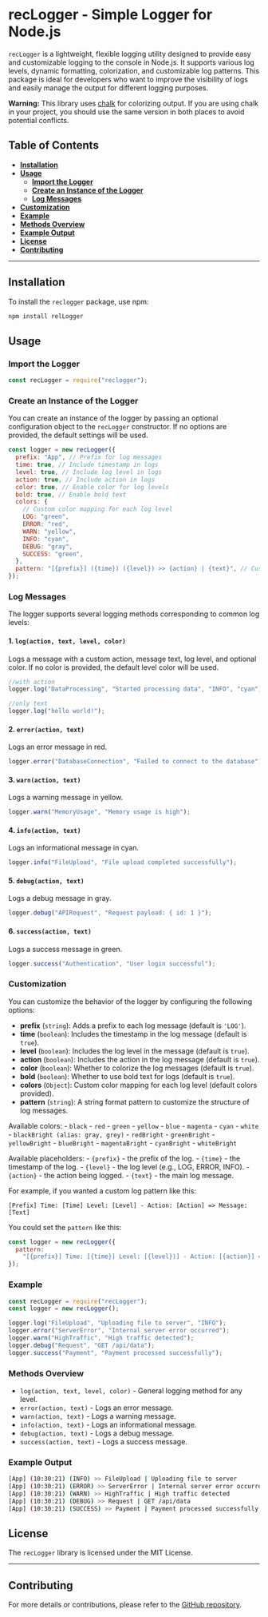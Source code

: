 # recLogger - Simple Logger for Node.js

`recLogger` is a lightweight, flexible logging utility designed to provide easy and customizable logging to the console in Node.js. It supports various log levels, dynamic formatting, colorization, and customizable log patterns. This package is ideal for developers who want to improve the visibility of logs and easily manage the output for different logging purposes.

**Warning:** This library uses [chalk](https://www.npmjs.com/package/chalk) for colorizing output. If you are using chalk in your project, you should use the same version in both places to avoid potential conflicts.

## Table of Contents

- [**Installation**](#installation)
- [**Usage**](#usage)
  - [**Import the Logger**](#import-the-logger)
  - [**Create an Instance of the Logger**](#create-an-instance-of-the-logger)
  - [**Log Messages**](#log-messages)
- [**Customization**](#customization)
- [**Example**](#example)
- [**Methods Overview**](#methods-overview)
- [**Example Output**](#example-output)
- [**License**](#license)
- [**Contributing**](#contributing)

---

## Installation

To install the `reclogger` package, use npm:

```bash
npm install relLogger
```

## Usage

### Import the Logger

```javascript
const recLogger = require("reclogger");
```

### Create an Instance of the Logger

You can create an instance of the logger by passing an optional configuration object to the `recLogger` constructor. If no options are provided, the default settings will be used.

```javascript
const logger = new recLogger({
  prefix: "App", // Prefix for log messages
  time: true, // Include timestamp in logs
  level: true, // Include log level in logs
  action: true, // Include action in logs
  color: true, // Enable color for log levels
  bold: true, // Enable bold text
  colors: {
    // Custom color mapping for each log level
    LOG: "green",
    ERROR: "red",
    WARN: "yellow",
    INFO: "cyan",
    DEBUG: "gray",
    SUCCESS: "green",
  },
  pattern: "[{prefix}] ({time}) ({level}) >> {action} | {text}", // Custom log message pattern
});
```

### Log Messages

The logger supports several logging methods corresponding to common log levels:

#### 1. `log(action, text, level, color)`

Logs a message with a custom action, message text, log level, and optional color. If no color is provided, the default level color will be used.

```javascript
//with action
logger.log("DataProcessing", "Started processing data", "INFO", "cyan");

//only text
logger.log("hello world!");
```

#### 2. `error(action, text)`

Logs an error message in red.

```javascript
logger.error("DatabaseConnection", "Failed to connect to the database");
```

#### 3. `warn(action, text)`

Logs a warning message in yellow.

```javascript
logger.warn("MemoryUsage", "Memory usage is high");
```

#### 4. `info(action, text)`

Logs an informational message in cyan.

```javascript
logger.info("FileUpload", "File upload completed successfully");
```

#### 5. `debug(action, text)`

Logs a debug message in gray.

```javascript
logger.debug("APIRequest", "Request payload: { id: 1 }");
```

#### 6. `success(action, text)`

Logs a success message in green.

```javascript
logger.success("Authentication", "User login successful");
```

### Customization

You can customize the behavior of the logger by configuring the following options:

- **prefix** (`string`): Adds a prefix to each log message (default is `'LOG'`).
- **time** (`boolean`): Includes the timestamp in the log message (default is `true`).
- **level** (`boolean`): Includes the log level in the message (default is `true`).
- **action** (`boolean`): Includes the action in the log message (default is `true`).
- **color** (`boolean`): Whether to colorize the log messages (default is `true`).
- **bold** (`boolean`): Whether to use bold text for logs (default is `true`).
- **colors** (`Object`): Custom color mapping for each log level (default colors provided).
- **pattern** (`string`): A string format pattern to customize the structure of log messages.

Available colors: - `black` - `red` - `green` - `yellow` - `blue` - `magenta` - `cyan` - `white` - `blackBright (alias: gray, grey)` - `redBright` - `greenBright` - `yellowBright` - `blueBright` - `magentaBright` - `cyanBright` - `whiteBright`

Available placeholders: - `{prefix}` - the prefix of the log. - `{time}` - the timestamp of the log. - `{level}` - the log level (e.g., LOG, ERROR, INFO). - `{action}` - the action being logged. - `{text}` - the main log message.

For example, if you wanted a custom log pattern like this:

```
[Prefix] Time: [Time] Level: [Level] - Action: [Action] => Message: [Text]
```

You could set the `pattern` like this:

```javascript
const logger = new recLogger({
  pattern:
    "[{prefix}] Time: [{time}] Level: [{level})] - Action: [{action}] => Message: [{text}]",
});
```

### Example

```javascript
const recLogger = require("recLogger");
const logger = new recLogger();

logger.log("FileUpload", "Uploading file to server", "INFO");
logger.error("ServerError", "Internal server error occurred");
logger.warn("HighTraffic", "High traffic detected");
logger.debug("Request", "GET /api/data");
logger.success("Payment", "Payment processed successfully");
```

### Methods Overview

- `log(action, text, level, color)` - General logging method for any level.
- `error(action, text)` - Logs an error message.
- `warn(action, text)` - Logs a warning message.
- `info(action, text)` - Logs an informational message.
- `debug(action, text)` - Logs a debug message.
- `success(action, text)` - Logs a success message.

### Example Output

```bash
[App] (10:30:21) (INFO) >> FileUpload | Uploading file to server
[App] (10:30:21) (ERROR) >> ServerError | Internal server error occurred
[App] (10:30:21) (WARN) >> HighTraffic | High traffic detected
[App] (10:30:21) (DEBUG) >> Request | GET /api/data
[App] (10:30:21) (SUCCESS) >> Payment | Payment processed successfully
```

## License

The `recLogger` library is licensed under the MIT License.

---

## Contributing

For more details or contributions, please refer to the [GitHub repository](https://github.com/KoldaN1/recLogger).

